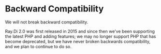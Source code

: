 # Backward Compatibility

We will not break backward compatibility.

Ray.Di 2.0 was first released in 2015 and since then we've been supporting the latest PHP and adding features; we may no longer support PHP that has become deprecated, but we have never broken backwards compatibility, and we plan to continue to do so.
